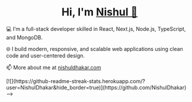 <h1 align="center">Hi, I'm <a href="https://nishuldhakar.com/" target="_blank">
Nishul 👋</a></h1>

💻 I’m a full-stack developer skilled in React, Next.js, Node.js, TypeScript, and MongoDB.

🌐 I build modern, responsive, and scalable web applications using clean code and user-centered design.

📫 More about me at <a href="https://nishuldhakar.com/" target="_blank">nishuldhakar.com</a>

<div style="display: flex; align-items: center; justify-content: center;">
[![](https://github-readme-streak-stats.herokuapp.com/?user=NishulDhakar&hide_border=true)](https://github.com/NishulDhakar)
</div> -->

<!-- 
<p align="center">
  <a>
    <img src="https://skillicons.dev/icons?i=js,ts,react,nextjs,nodejs,express,mongodb,tailwind,html,css,git,github,vscode&theme=light&perline=9" />
  </a>
</p> -->

<!-- 
<p align="center">
 <div align="center" class="icons-social" style="margin-left: 10px;">
        <a href="https://github.com/NishulDhakar">
		<img src="https://skillicons.dev/icons?i=github&theme=light"></a>
		<a href="https://www.linkedin.com/in/nishul-dhakar/">
			<img src="https://skillicons.dev/icons?i=linkedin&theme=light"></a>
</div>
</p> 
